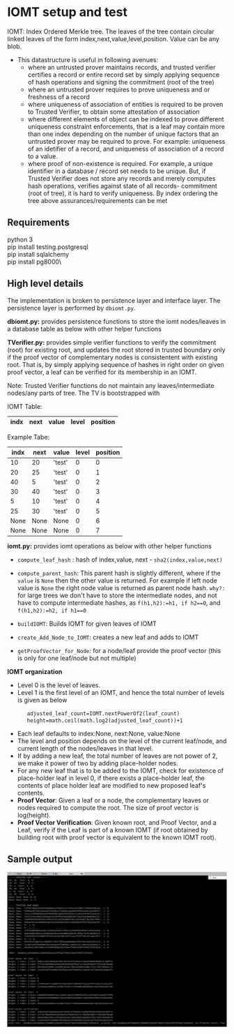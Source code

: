 # IOMT setup and test

IOMT: Index Ordered Merkle tree. The leaves of the tree contain circular linked leaves of the form index,next,value,level,position. Value can be any blob.

* This datastructure is useful in following avenues:
    * where an untrusted prover maintains records, and trusted verifier certifies a record or entire record set by simply 
      applying sequence of hash operations and signing the commitment (root of the tree)
    * where an untrusted prover requires to prove uniqueness and or freshness of a record
    * where uniqueness of association of entities is required to be proven to Trusted Verifier, to obtain some attestation of 
      association 
    * where different elements of object can be indexed to prove different uniqueness constraint enforcements, that is a leaf may contain more than one index depending on the number of unique factors that an untrusted prover may be required to prove. For example: uniqueness of an idetifier of a record, and uniqueness of association of a record to a value. 
    * where proof of non-existence is required. For example, a unique identifier in a database / record set needs to be unique. But, if Trusted Verifier does not store any records and merely computes hash operations, verifies against state of all records- commitment (root of tree), it is hard to verify uniqueness. By index ordering the tree above assurances/requirements can be met

## Requirements

python 3\
pip install testing.postgresql\
pip install sqlalchemy\
pip install pg8000\

## High level details
The implementation is broken to persistence layer and interface layer. The persistence layer is performed by ```dbiomt.py```. 

**dbiomt.py:** provides persistence functions to store the iomt nodes/leaves in a database table as below with other helper functions

**TVerifier.py:** provides simple verifier functions to verify the commitment (root) for existing root, and updates the root stored in trusted boundary only if the proof vector of complementary nodes is consistentent with existing root. That is, by simply applying sequence of hashes in right order on given proof vector, a leaf can be verified for its membership in an IOMT.

Note: Trusted Verifier functions do not maintain any leaves/intermediate nodes/any parts of tree. The TV is bootstrapped with

IOMT Table:

| indx  | next | value | level | position
--- | --- | ---| --- | ---

Example Tabe:

| indx  | next | value | level | position
--- | --- | ---| --- | ---
10 | 20 | 'test'| 0 | 0
20 | 25 | 'test'| 0 | 1
40 | 5 | 'test'| 0 | 2
30 | 40 | 'test'| 0 | 3
5 | 10 | 'test'| 0 | 4
25 | 30 | 'test'| 0 | 5
None | None | None| 0 | 6
None | None | None| 0 | 7



**iomt.py:** provides iomt operations as below with other helper functions 
* `compute_leaf_hash` :    hash of index,value, next - `sha2(index,value,next)`
* `compute_parent_hash`: This parent hash is slightly different, where if the `value` is `None` then the other value is returned. For example if left node value is `None` the right node value is returned as parent node hash. `why?: ` for large trees we don't have to store the intermediate nodes, and not have to compute intermediate hashes, as `f(h1,h2):=h1, if h2==0`, and `f(h1,h2):=h2, if h1==0`

* `buildIOMT`: Builds IOMT for given leaves of IOMT
* `create_Add_Node_to_IOMT`: creates a new leaf and adds to IOMT
* `getProofVector_for_Node`: for a node/leaf provide the proof vector (this is only for one leaf/node but not multiple)

**IOMT organization**
* Level 0 is the level of leaves. 
* Level 1 is the first level of an IOMT, and hence the total number of levels is given as below
   ```
      adjusted_leaf_count=IOMT.nextPowerOf2(leaf_count)
      height=math.ceil(math.log2(adjusted_leaf_count))+1
   ```
* Each leaf defaults to index:None, next:None, value:None
* The level and position depends on the level of the current leaf/node, and current length of the nodes/leaves in that level. 
* If by adding a new leaf, the total number of leaves are not power of 2, we make it power of two by adding place-holder nodes. 
* For any new leaf that is to be added to the IOMT, check for existence of place-holder leaf in level 0, if there exists a place-holder leaf, the contents of place holder leaf are modified to new proposed leaf's contents.
* **Proof Vector**: Given a leaf or a node, the complementary leaves or nodes required to compute the root. The size of proof vector is log(height).
* **Proof Vector Verification**: Given known root, and Proof Vector, and a Leaf, verify if the Leaf is part of a known IOMT (if root obtained by building root with proof vector is equivalent to the known IOMT root).

## Sample output
![Alt text](Sample_Output_IOMT.png?raw=true "Sample IOMT output")




